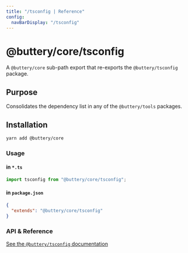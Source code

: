 ```yaml
---
title: "/tsconfig | Reference"
config:
  navBarDisplay: "/tsconfig"
---
```


# @buttery/core/tsconfig

A `@buttery/core` sub-path export that re-exports the `@buttery/tsconfig` package.

## Purpose

Consolidates the dependency list in any of the `@buttery/tools` packages.

## Installation

```bash
yarn add @buttery/core
```

### Usage

#### in `*.ts`

```ts
import tsconfig from "@buttery/core/tsconfig";
```

#### in `package.json`

```json
{
  "extends": "@buttery/core/tsconfig"
}
```

### API & Reference

[See the `@buttery/tsconfig` documentation](./packages.buttery-core.tsconfig.md)
